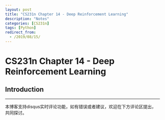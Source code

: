 ```yaml
---
layout: post
title: "CS231n Chapter 14 - Deep Reinforcement Learning"
description: "Notes"
categories: [CS231n]
tags: [Python]
redirect_from:
  - /2019/08/15/
---
```


# CS231n Chapter 14 - Deep Reinforcement Learning    

## Introduction  



---
本博客支持disqus实时评论功能，如有错误或者建议，欢迎在下方评论区提出，共同探讨。  

